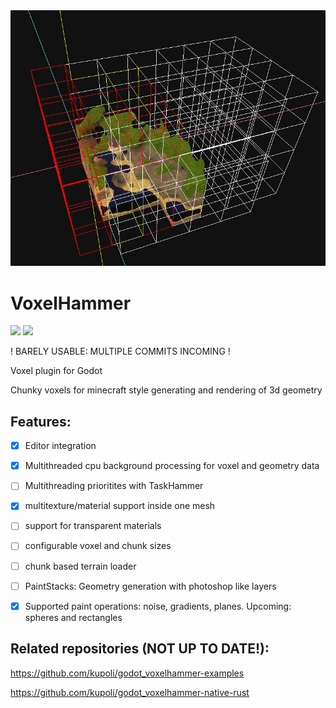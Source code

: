 
<img src="https://github.com/kupoli/godot_voxelhammer-examples/blob/main/screenshots/screencap%20220109.jpg">

# VoxelHammer

<img src="https://badgen.net/badge/Godot/v%204.0.2/blue?icon=https://godotengine.org/themes/godotengine/assets/press/icon_monochrome_dark.svg"> <img src="https://badgen.net/badge/license/MIT/blue">

! BARELY USABLE: MULTIPLE COMMITS INCOMING !

Voxel plugin for Godot

Chunky voxels for minecraft style generating and rendering of 3d geometry

## Features:
- [x] Editor integration
- [x] Multithreaded cpu background processing for voxel and geometry data
- [ ] Multithreading prioritites with TaskHammer
- [x] multitexture/material support inside one mesh
- [ ] support for transparent materials
- [ ] configurable voxel and chunk sizes
- [ ] chunk based terrain loader
- [ ] PaintStacks: Geometry generation with photoshop like layers
- [x] Supported paint operations: noise, gradients, planes. Upcoming: spheres and rectangles


## Related repositories (NOT UP TO DATE!):

https://github.com/kupoli/godot_voxelhammer-examples

https://github.com/kupoli/godot_voxelhammer-native-rust

